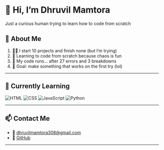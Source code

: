 

# 👋 Hi, I’m Dhruvil Mamtora

Just a curious human trying to learn how to code from scratch 


## 🚀 About Me


1. 🤹‍♂️ I start 10 projects and finish none (but I’m trying)  
2. 🧠 Learning to code from scratch because chaos is fun  
3. 💾 My code runs… after 27 errors and 3 breakdowns  
4. 🚀 Goal: make something that works on the first try (lol)

---

## 🧠 Currently Learning

![HTML](https://img.shields.io/badge/HTML-E34F26?style=for-the-badge&logo=html5&logoColor=white)
![CSS](https://img.shields.io/badge/CSS-1572B6?style=for-the-badge&logo=css3)
![JavaScript](https://img.shields.io/badge/JavaScript-F7DF1E?style=for-the-badge&logo=javascript&logoColor=black)
![Python](https://img.shields.io/badge/Python-3776AB?style=for-the-badge&logo=python&logoColor=white)


---

## 📫 Contact Me

- 📧 dhruvilmamtora308@gmail.com  
- 💼 [GitHub](https://github.com/DhruvilMamtora)

---


